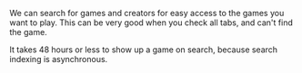 We can search for games and creators for easy access to the games you want to play. This can be very good when you check all tabs, and can't find the game.

It takes 48 hours or less to show up a game on search, because search indexing is asynchronous.